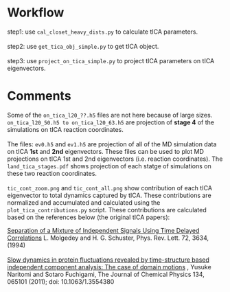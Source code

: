 # Workflow
step1: use `cal_closet_heavy_dists.py` to calculate tICA parameters.
<br />  
step2: use `get_tica_obj_simple.py` to get tICA object.
<br />  
step3: use `project_on_tica_simple.py` to project tICA parameters on tICA eigenvectors.
<br />  

# Comments
Some of the `on_tica_l20_??.h5` files are not here because of large sizes. 
`on_tica_l20_50.h5 to on_tica_l20_63.h5` are projection of **stage 4** of the simulations on tICA reaction coordinates.
<br />  
The files: `ev0.h5`  and  `ev1.h5`  are projection of all of the MD simulation data on tICA **1st** and **2nd** eigenvectors.
These files can be used to plot MD projections on tICA 1st and 2nd eigenvectors (i.e. reaction coordinates).
The `land_tica_stages.pdf` shows projection of each statge of simulations on these two reaction coordinates.
<br />  
`tic_cont_zoom.png` and `tic_cont_all.png` show contribution of each tICA eigenvector to total dynamics captured by tICA. 
These contributions are normalized and accumulated and calculated using the `plot_tica_contributions.py` script.
These contributions are calculated based on the references below (the original tICA papers):
<br />  

<a href="https://journals.aps.org/prl/abstract/10.1103/PhysRevLett.72.3634">Separation of a Mixture of Independent Signals Using Time Delayed Correlations</a>
L. Molgedey and H. G. Schuster, Phys. Rev. Lett. 72, 3634, (1994) 
<br />  
<a href="https://aip.scitation.org/doi/abs/10.1063/1.3554380">Slow dynamics in protein fluctuations revealed by time-structure based independent component analysis: The case of domain motions</a>
, Yusuke Naritomi and Sotaro Fuchigami,  The Journal of Chemical Physics 134, 065101 (2011); doi: 10.1063/1.3554380


